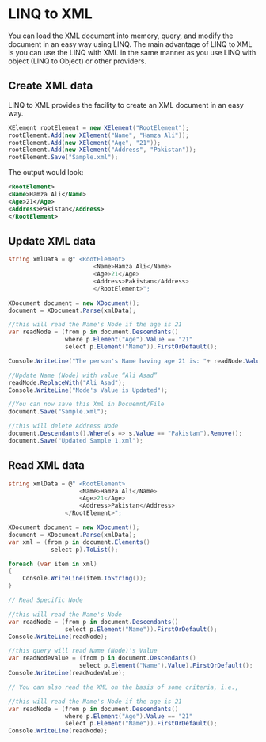 # LINQ to XML

You can load the XML document into memory, query, and modify the document
in an easy way using LINQ. The main advantage of LINQ to XML is you can use the LINQ with XML in the same manner as you use LINQ with object (LINQ to Object) or other providers.

## Create XML data

LINQ to XML provides the facility to create an XML document in an easy way.

```csharp
XElement rootElement = new XElement("RootElement");
rootElement.Add(new XElement("Name", "Hamza Ali"));
rootElement.Add(new XElement("Age", "21"));
rootElement.Add(new XElement("Address", "Pakistan"));
rootElement.Save("Sample.xml");
```

The output would look:

```xml
<RootElement>
<Name>Hamza Ali</Name>
<Age>21</Age>
<Address>Pakistan</Address>
</RootElement>
```

## Update XML data

```csharp
string xmlData = @" <RootElement>
                        <Name>Hamza Ali</Name>
                        <Age>21</Age>
                        <Address>Pakistan</Address>
                        </RootElement>";

XDocument document = new XDocument();
document = XDocument.Parse(xmlData);

//this will read the Name's Node if the age is 21
var readNode = (from p in document.Descendants()
                where p.Element("Age").Value == "21"
                select p.Element("Name")).FirstOrDefault();

Console.WriteLine("The person's Name having age 21 is: "+ readNode.Value);

//Update Name (Node) with value “Ali Asad”
readNode.ReplaceWith("Ali Asad");
Console.WriteLine("Node's Value is Updated");

//You can now save this Xml in Docuemnt/File
document.Save("Sample.xml");

//this will delete Address Node
document.Descendants().Where(s => s.Value == "Pakistan").Remove();
document.Save("Updated Sample 1.xml");
```

## Read XML data

```csharp
string xmlData = @" <RootElement>
                    <Name>Hamza Ali</Name>
                    <Age>21</Age>
                    <Address>Pakistan</Address>
                </RootElement>";

XDocument document = new XDocument();
document = XDocument.Parse(xmlData);
var xml = (from p in document.Elements()
            select p).ToList();

foreach (var item in xml)
{
    Console.WriteLine(item.ToString());
}
```

```csharp
// Read Specific Node

//this will read the Name's Node
var readNode = (from p in document.Descendants()
                select p.Element("Name")).FirstOrDefault();
Console.WriteLine(readNode);

//this query will read Name (Node)'s Value
var readNodeValue = (from p in document.Descendants()
                    select p.Element("Name").Value).FirstOrDefault();
Console.WriteLine(readNodeValue);

// You can also read the XML on the basis of some criteria, i.e.,

//this will read the Name's Node if the age is 21
var readNode = (from p in document.Descendants()
                where p.Element("Age").Value == "21"
                select p.Element("Name")).FirstOrDefault();
Console.WriteLine(readNode);
```
